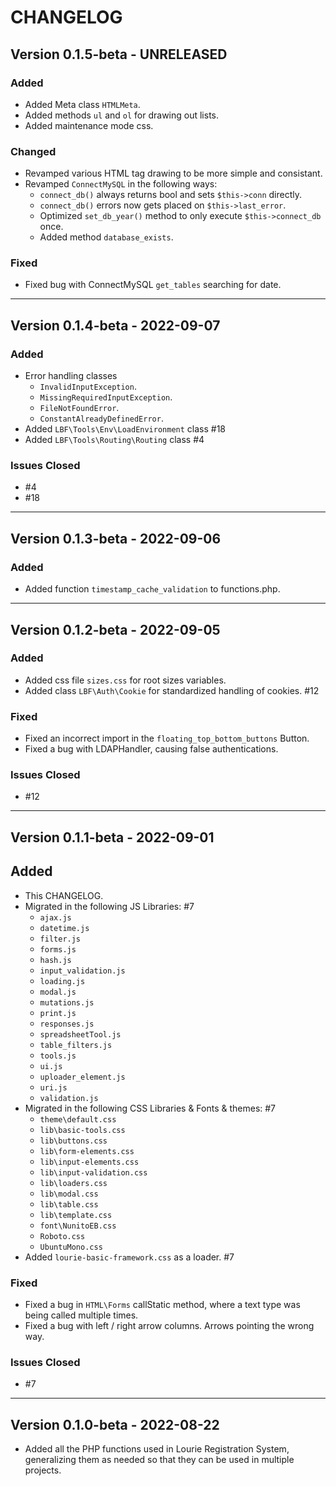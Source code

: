 # CHANGELOG

## Version 0.1.5-beta - UNRELEASED

### Added

- Added Meta class `HTMLMeta`.
- Added methods `ul` and `ol` for drawing out lists.
- Added maintenance mode css.

### Changed

- Revamped various HTML tag drawing to be more simple and consistant.
- Revamped `ConnectMySQL` in the following ways:
  - `connect_db()` always returns bool and sets `$this->conn` directly.
  - `connect_db()` errors now gets placed on `$this->last_error`.
  - Optimized `set_db_year()` method to only execute `$this->connect_db` once.
  - Added method `database_exists`.

### Fixed

- Fixed bug with ConnectMySQL `get_tables` searching for date.

---

## Version 0.1.4-beta - 2022-09-07

### Added

- Error handling classes
  - `InvalidInputException`.
  - `MissingRequiredInputException`.
  - `FileNotFoundError`.
  - `ConstantAlreadyDefinedError`.
- Added `LBF\Tools\Env\LoadEnvironment` class #18
- Added `LBF\Tools\Routing\Routing` class #4

### Issues Closed

- #4
- #18

---

## Version 0.1.3-beta - 2022-09-06

### Added

- Added function `timestamp_cache_validation` to functions.php.

---

## Version 0.1.2-beta - 2022-09-05

### Added

- Added css file `sizes.css` for root sizes variables.
- Added class `LBF\Auth\Cookie` for standardized handling of cookies. #12

### Fixed

- Fixed an incorrect import in the `floating_top_bottom_buttons` Button.
- Fixed a bug with LDAPHandler, causing false authentications.

### Issues Closed

- #12

---

## Version 0.1.1-beta - 2022-09-01

## Added

- This CHANGELOG.
- Migrated in the following JS Libraries: #7
  - `ajax.js`
  - `datetime.js`
  - `filter.js`
  - `forms.js`
  - `hash.js`
  - `input_validation.js`
  - `loading.js`
  - `modal.js`
  - `mutations.js`
  - `print.js`
  - `responses.js`
  - `spreadsheetTool.js`
  - `table_filters.js`
  - `tools.js`
  - `ui.js`
  - `uploader_element.js`
  - `uri.js`
  - `validation.js`
- Migrated in the following CSS Libraries & Fonts & themes: #7
  - `theme\default.css`
  - `lib\basic-tools.css`
  - `lib\buttons.css`
  - `lib\form-elements.css`
  - `lib\input-elements.css`
  - `lib\input-validation.css`
  - `lib\loaders.css`
  - `lib\modal.css`
  - `lib\table.css`
  - `lib\template.css`
  - `font\NunitoEB.css`
  - `Roboto.css`
  - `UbuntuMono.css`
- Added `lourie-basic-framework.css` as a loader. #7

### Fixed

- Fixed a bug in `HTML\Forms` callStatic method, where a text type was being called multiple times.
- Fixed a bug with left / right arrow columns. Arrows pointing the wrong way.

### Issues Closed

- #7

---

## Version 0.1.0-beta - 2022-08-22

- Added all the PHP functions used in Lourie Registration System, generalizing them as needed so that they can be used in multiple projects.
